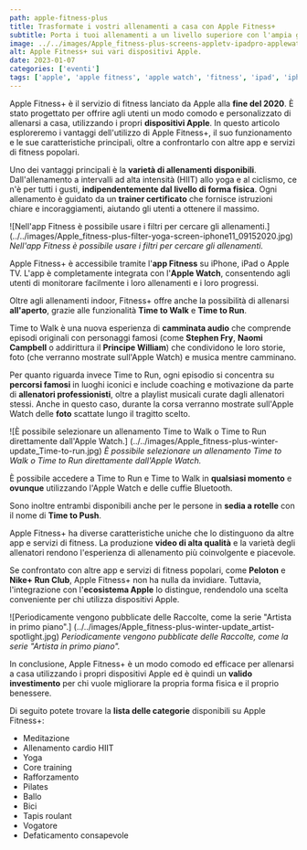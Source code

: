 ```yaml
---
path: apple-fitness-plus
title: Trasformate i vostri allenamenti a casa con Apple Fitness+
subtitle: Porta i tuoi allenamenti a un livello superiore con l'ampia gamma di esercizi e istruttori professionisti di Apple Fitness+.
image: ../../images/Apple_fitness-plus-screens-appletv-ipadpro-applewatch-iphone11_09152020.jpg
alt: Apple Fitness+ sui vari dispositivi Apple.
date: 2023-01-07
categories: ['eventi']
tags: ['apple', 'apple fitness', 'apple watch', 'fitness', 'ipad', 'iphone', 'apple tv']
---
```

Apple Fitness+ è il servizio di fitness lanciato da Apple alla **fine del 2020**. È stato progettato per offrire agli utenti un modo comodo e personalizzato di allenarsi a casa, utilizzando i propri **dispositivi Apple**. In questo articolo esploreremo i vantaggi dell'utilizzo di Apple Fitness+, il suo funzionamento e le sue caratteristiche principali, oltre a confrontarlo con altre app e servizi di fitness popolari.

Uno dei vantaggi principali è la **varietà di allenamenti disponibili**. Dall'allenamento a intervalli ad alta intensità (HIIT) allo yoga e al ciclismo, ce n'è per tutti i gusti, **indipendentemente dal livello di forma fisica**. Ogni allenamento è guidato da un **trainer certificato** che fornisce istruzioni chiare e incoraggiamenti, aiutando gli utenti a ottenere il massimo.

![Nell'app Fitness è possibile usare i filtri per cercare gli allenamenti.] (../../images/Apple_fitness-plus-filter-yoga-screen-iphone11_09152020.jpg)
*Nell'app Fitness è possibile usare i filtri per cercare gli allenamenti.*

Apple Fitness+ è accessibile tramite l'**app Fitness** su iPhone, iPad o Apple TV. L'app è completamente integrata con l'**Apple Watch**, consentendo agli utenti di monitorare facilmente i loro allenamenti e i loro progressi.

Oltre agli allenamenti indoor, Fitness+ offre anche la possibilità di allenarsi **all'aperto**, grazie alle funzionalità **Time to Walk** e **Time to Run**.

Time to Walk è una nuova esperienza di **camminata audio** che comprende episodi originali con personaggi famosi (come **Stephen Fry**, **Naomi Campbell** o addirittura il **Principe William**) che condividono le loro storie, foto (che verranno mostrate sull'Apple Watch) e musica mentre camminano.

Per quanto riguarda invece Time to Run, ogni episodio si concentra su **percorsi famosi** in luoghi iconici e include coaching e motivazione da parte di **allenatori professionisti**, oltre a playlist musicali curate dagli allenatori stessi. Anche in questo caso, durante la corsa verranno mostrate sull'Apple Watch delle **foto** scattate lungo il tragitto scelto.

![È possibile selezionare un allenamento Time to Walk o Time to Run direttamente dall'Apple Watch.] (../../images/Apple_fitness-plus-winter-update_Time-to-run.jpg)
*È possibile selezionare un allenamento Time to Walk o Time to Run direttamente dall'Apple Watch.*

È possibile accedere a Time to Run e Time to Walk in **qualsiasi momento** e **ovunque** utilizzando l'Apple Watch e delle cuffie Bluetooth.

Sono inoltre entrambi disponibili anche per le persone in **sedia a rotelle** con il nome di **Time to Push**.

Apple Fitness+ ha diverse caratteristiche uniche che lo distinguono da altre app e servizi di fitness. La produzione **video di alta qualità** e la varietà degli allenatori rendono l'esperienza di allenamento più coinvolgente e piacevole.

Se confrontato con altre app e servizi di fitness popolari, come **Peloton** e **Nike+ Run Club**, Apple Fitness+ non ha nulla da invidiare. Tuttavia, l'integrazione con l'**ecosistema Apple** lo distingue, rendendolo una scelta conveniente per chi utilizza dispositivi Apple.

![Periodicamente vengono pubblicate delle Raccolte, come la serie "Artista in primo piano".] (../../images/Apple_fitness-plus-winter-update_artist-spotlight.jpg)
*Periodicamente vengono pubblicate delle Raccolte, come la serie "Artista in primo piano".*

In conclusione, Apple Fitness+ è un modo comodo ed efficace per allenarsi a casa utilizzando i propri dispositivi Apple ed è quindi un **valido investimento** per chi vuole migliorare la propria forma fisica e il proprio benessere.

Di seguito potete trovare la **lista delle categorie** disponibili su Apple Fitness+:
- Meditazione
- Allenamento cardio HIIT
- Yoga
- Core training
- Rafforzamento
- Pilates
- Ballo
- Bici
- Tapis roulant
- Vogatore
- Defaticamento consapevole